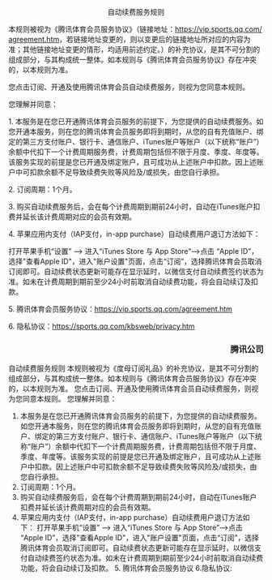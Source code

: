 <div id="app"><p align="center">自动续费服务规则</p> <p class="indent">本规则被视为《腾讯体育会员服务协议》（链接地址：<a href="https://vip.sports.qq.com/agreement.htm" style="word-break: break-all;">https://vip.sports.qq.com/agreement.htm</a>，若链接地址变更的，则以变更后的链接地址所对应的内容为准；其他链接地址变更的情形，均适用前述约定。）的补充协议，是其不可分割的组成部分，与其构成统一整体。如本规则与《腾讯体育会员服务协议》存在冲突的，以本规则为准。</p> <p class="indent">您点击订阅、开通及使用腾讯体育会员自动续费服务，则视为您同意本规则。</p> <p class="indent">您理解并同意：</p> <p class="indent">1. 本服务是在您已开通腾讯体育会员服务的前提下，为您提供的自动续费服务。如您开通本服务，则在您的腾讯体育会员服务即将到期时，从您的自有充值账户、绑定的第三方支付账户、银行卡、通信账户、iTunes账户等账户（以下统称“账户”）余额中代扣下一个计费周期服务费，计费周期包括但不限于月度、季度、年度等。该服务实现的前提是您已开通及绑定账户，且可成功从上述账户中扣款。因上述账户中可扣款余额不足导致续费失败等风险及/或损失，由您自行承担。</p> <p class="indent">2. 订阅周期：1个月。</p> <p class="indent">3. 购买自动续费服务后，会在每个计费周期到期前24小时，自动在iTunes账户扣费并延长该计费周期对应的会员有效期。</p> <p class="indent">4. 苹果应用内支付（IAP支付，in-app purchase）自动续费用户退订方法如下：</p> <p class="indent">打开苹果手机“设置” --&gt; 进入“iTunes Store 与 App Store”--&gt;点击 “Apple ID”，选择"查看Apple ID"，进入"账户设置"页面，点击“订阅”，选择腾讯体育会员取消订阅即可。自动续费状态更新可能存在显示延时，以微信支付自动续费签约状态为准。如未在计费周期到期前至少24小时前取消自动续费功能，将会自动续订及扣款。</p> <p class="indent">5. 腾讯体育会员服务协议：<a href="https://vip.sports.qq.com/agreement.htm">https://vip.sports.qq.com/agreement.htm</a></p> <p class="indent">6. 隐私协议：<a href="https://sports.qq.com/kbsweb/privacy.htm">https://sports.qq.com/kbsweb/privacy.htm</a></p> <h3 align="right">腾讯公司</h3></div>



自动续费服务规则
本规则被视为《度母订阅礼品》的补充协议，是其不可分割的组成部分，与其构成统一整体。如本规则与《腾讯体育会员服务协议》存在冲突的，以本规则为准。
您点击订阅、开通及使用腾讯体育会员自动续费服务，则视为您同意本规则。
您理解并同意：
1. 本服务是在您已开通腾讯体育会员服务的前提下，为您提供的自动续费服务。如您开通本服务，则在您的腾讯体育会员服务即将到期时，从您的自有充值账户、绑定的第三方支付账户、银行卡、通信账户、iTunes账户等账户（以下统称“账户”）余额中代扣下一个计费周期服务费，计费周期包括但不限于月度、季度、年度等。该服务实现的前提是您已开通及绑定账户，且可成功从上述账户中扣款。因上述账户中可扣款余额不足导致续费失败等风险及/或损失，由您自行承担。
2. 订阅周期：1个月。
3. 购买自动续费服务后，会在每个计费周期到期前24小时，自动在iTunes账户扣费并延长该计费周期对应的会员有效期。
4. 苹果应用内支付（IAP支付，in-app purchase）自动续费用户退订方法如下：
    打开苹果手机“设置” --&gt; 进入“iTunes Store 与 App Store”-->点击 “Apple ID”，选择"查看Apple ID"，进入"账户设置"页面，点击“订阅”，选择腾讯体育会员取消订阅即可。自动续费状态更新可能存在显示延时，以微信支付自动续费签约状态为准。如未在计费周期到期前至少24小时前取消自动续费功能，将会自动续订及扣款。
    5. 腾讯体育会员服务协议
    6.隐私协议:



